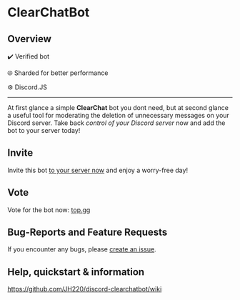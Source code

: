 # ClearChatBot 

## Overview

✔️ Verified bot

🌐 Sharded for better performance

⚙️ Discord.JS

***

At first glance a simple **ClearChat** bot you dont need, but at second glance a useful tool for moderating the deletion
of unnecessary messages on your Discord server. Take back _control of your Discord server_ now and add the bot to your
server today!

## Invite

Invite this bot [to your server now](https://www.jh220.de/ccbot/) and enjoy a worry-free day!

## Vote

Vote for the bot now: [top.gg](https://top.gg/bot/787789079227006976)

## Bug-Reports and Feature Requests

If you encounter any bugs, please [create an issue](https://github.com/JH220/discord-clearchatbot/issues).

## Help, quickstart & information

https://github.com/JH220/discord-clearchatbot/wiki
